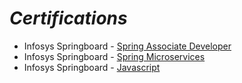 # _Certifications_

* Infosys Springboard - [Spring Associate Developer](https://github.com/VamsiVasi/Certifications/blob/main/Certifications/Spring_Associate_Developer.pdf)
* Infosys Springboard - [Spring Microservices](https://github.com/VamsiVasi/Certifications/blob/main/Certifications/Spring_Microservices.pdf)
* Infosys Springboard - [Javascript](https://github.com/VamsiVasi/Certifications/blob/main/Certifications/Javascript.pdf)
